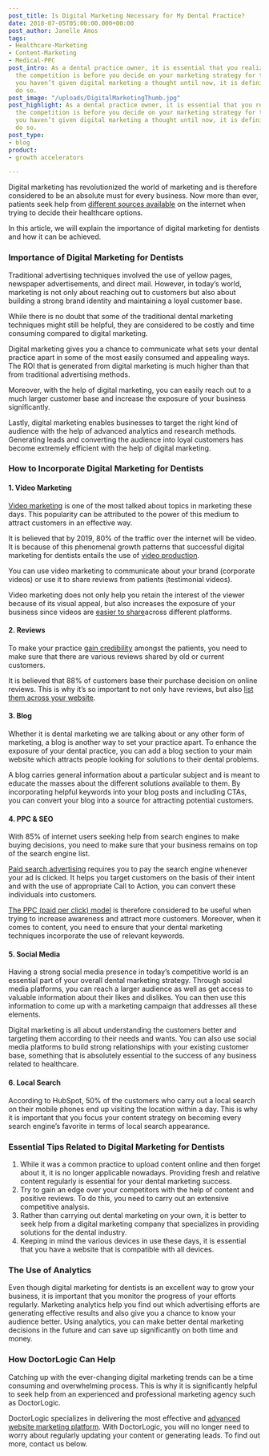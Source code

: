 ```yaml
---
post_title: Is Digital Marketing Necessary for My Dental Practice?
date: 2018-07-05T05:00:00.000+00:00
post_author: Janelle Amos
tags:
- Healthcare-Marketing
- Content-Marketing
- Medical-PPC
post_intro: As a dental practice owner, it is essential that you realize how fierce
  the competition is before you decide on your marketing strategy for this year. If
  you haven’t given digital marketing a thought until now, it is definitely time to
  do so.
post_image: "/uploads/DigitalMarketingThumb.jpg"
post_highlight: As a dental practice owner, it is essential that you realize how fierce
  the competition is before you decide on your marketing strategy for this year. If
  you haven’t given digital marketing a thought until now, it is definitely time to
  do so.
post_type:
- blog
product:
- growth accelerators

---
```

Digital marketing has revolutionized the world of marketing and is therefore considered to be an absolute must for every business. Now more than ever, patients seek help from [different sources available](https://doctorlogic.com/features/reviews) on the internet when trying to decide their healthcare options.

In this article, we will explain the importance of digital marketing for dentists and how it can be achieved.

### Importance of Digital Marketing for Dentists

Traditional advertising techniques involved the use of yellow pages, newspaper advertisements, and direct mail. However, in today’s world, marketing is not only about reaching out to customers but also about building a strong brand identity and maintaining a loyal customer base.

While there is no doubt that some of the traditional dental marketing techniques might still be helpful, they are considered to be costly and time consuming compared to digital marketing.

Digital marketing gives you a chance to communicate what sets your dental practice apart in some of the most easily consumed and appealing ways. The ROI that is generated from digital marketing is much higher than that from traditional advertising methods.

Moreover, with the help of digital marketing, you can easily reach out to a much larger customer base and increase the exposure of your business significantly.

Lastly, digital marketing enables businesses to target the right kind of audience with the help of advanced analytics and research methods. Generating leads and converting the audience into loyal customers has become extremely efficient with the help of digital marketing.

### How to Incorporate Digital Marketing for Dentists

#### 1. Video Marketing

[Video marketing](https://doctorlogic.com/services/video/) is one of the most talked about topics in marketing these days. This popularity can be attributed to the power of this medium to attract customers in an effective way.

It is believed that by 2019, 80% of the traffic over the internet will be video. It is because of this phenomenal growth patterns that successful digital marketing for dentists entails the use of [video production](https://doctorlogic.com/services/video/).

You can use video marketing to communicate about your brand (corporate videos) or use it to share reviews from patients (testimonial videos).

Video marketing does not only help you retain the interest of the viewer because of its visual appeal, but also increases the exposure of your business since videos are [easier to share](https://doctorlogic.com/services/video/)across different platforms.

#### 2. Reviews

To make your practice [gain credibility](https://doctorlogic.com/features/reviews/) amongst the patients, you need to make sure that there are various reviews shared by old or current customers.

It is believed that 88% of customers base their purchase decision on online reviews. This is why it’s so important to not only have reviews, but also [list them across your website](https://doctorlogic.com/features/reviews/).

#### 3. Blog

Whether it is dental marketing we are talking about or any other form of marketing, a blog is another way to set your practice apart. To enhance the exposure of your dental practice, you can add a blog section to your main website which attracts people looking for solutions to their dental problems.

A blog carries general information about a particular subject and is meant to educate the masses about the different solutions available to them. By incorporating helpful keywords into your blog posts and including CTAs, you can convert your blog into a source for attracting potential customers.

#### 4. PPC & SEO

With 85% of internet users seeking help from search engines to make buying decisions, you need to make sure that your business remains on top of the search engine list.

[Paid search advertising](https://doctorlogic.com/services/ppc/) requires you to pay the search engine whenever your ad is clicked. It helps you target customers on the basis of their intent and with the use of appropriate Call to Action, you can convert these individuals into customers.

[The PPC (paid per click) model](https://doctorlogic.com/services/ppc/) is therefore considered to be useful when trying to increase awareness and attract more customers. Moreover, when it comes to content, you need to ensure that your dental marketing techniques incorporate the use of relevant keywords.

#### 5. Social Media

Having a strong social media presence in today’s competitive world is an essential part of your overall dental marketing strategy. Through social media platforms, you can reach a larger audience as well as get access to valuable information about their likes and dislikes. You can then use this information to come up with a marketing campaign that addresses all these elements.

Digital marketing is all about understanding the customers better and targeting them according to their needs and wants. You can also use social media platforms to build strong relationships with your existing customer base, something that is absolutely essential to the success of any business related to healthcare.

#### 6. Local Search

According to HubSpot, 50% of the customers who carry out a local search on their mobile phones end up visiting the location within a day. This is why it is important that you focus your content strategy on becoming every search engine’s favorite in terms of local search appearance.

### Essential Tips Related to Digital Marketing for Dentists

1. While it was a common practice to upload content online and then forget about it, it is no longer applicable nowadays. Providing fresh and relative content regularly is essential for your dental marketing success.
2. Try to gain an edge over your competitors with the help of content and positive reviews. To do this, you need to carry out an extensive competitive analysis.
3. Rather than carrying out dental marketing on your own, it is better to seek help from a digital marketing company that specializes in providing solutions for the dental industry.
4. Keeping in mind the various devices in use these days, it is essential that you have a website that is compatible with all devices.

### The Use of Analytics

Even though digital marketing for dentists is an excellent way to grow your business, it is important that you monitor the progress of your efforts regularly. Marketing analytics help you find out which advertising efforts are generating effective results and also give you a chance to know your audience better. Using analytics, you can make better dental marketing decisions in the future and can save up significantly on both time and money.

### How DoctorLogic Can Help

Catching up with the ever-changing digital marketing trends can be a time consuming and overwhelming process. This is why it is significantly helpful to seek help from an experienced and professional marketing agency such as DoctorLogic.

DoctorLogic specializes in delivering the most effective and [advanced website marketing platform](https://doctorlogic.com/features/). With DoctorLogic, you will no longer need to worry about regularly updating your content or generating leads. To find out more, contact us below.